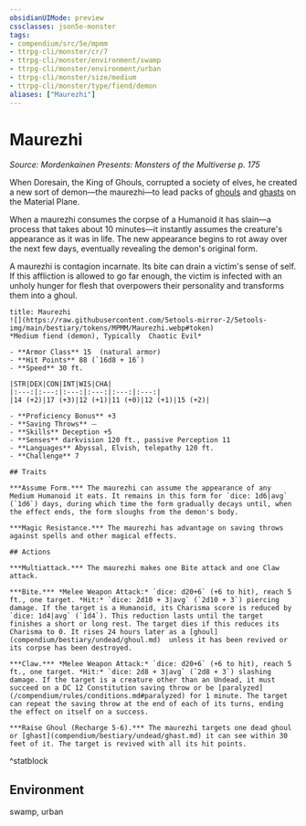 ```yaml
---
obsidianUIMode: preview
cssclasses: json5e-monster
tags:
- compendium/src/5e/mpmm
- ttrpg-cli/monster/cr/7
- ttrpg-cli/monster/environment/swamp
- ttrpg-cli/monster/environment/urban
- ttrpg-cli/monster/size/medium
- ttrpg-cli/monster/type/fiend/demon
aliases: ["Maurezhi"]
---
```

# Maurezhi
*Source: Mordenkainen Presents: Monsters of the Multiverse p. 175*  

When Doresain, the King of Ghouls, corrupted a society of elves, he created a new sort of demon—the maurezhi—to lead packs of [ghouls](compendium/bestiary/undead/ghoul.md) and [ghasts](compendium/bestiary/undead/ghast.md) on the Material Plane.

When a maurezhi consumes the corpse of a Humanoid it has slain—a process that takes about 10 minutes—it instantly assumes the creature's appearance as it was in life. The new appearance begins to rot away over the next few days, eventually revealing the demon's original form.

A maurezhi is contagion incarnate. Its bite can drain a victim's sense of self. If this affliction is allowed to go far enough, the victim is infected with an unholy hunger for flesh that overpowers their personality and transforms them into a ghoul.

```ad-statblock
title: Maurezhi
![](https://raw.githubusercontent.com/5etools-mirror-2/5etools-img/main/bestiary/tokens/MPMM/Maurezhi.webp#token)
*Medium fiend (demon), Typically  Chaotic Evil*

- **Armor Class** 15  (natural armor)
- **Hit Points** 88 (`16d8 + 16`)
- **Speed** 30 ft.

|STR|DEX|CON|INT|WIS|CHA|
|:---:|:---:|:---:|:---:|:---:|:---:|
|14 (+2)|17 (+3)|12 (+1)|11 (+0)|12 (+1)|15 (+2)|

- **Proficiency Bonus** +3
- **Saving Throws** ⏤
- **Skills** Deception +5
- **Senses** darkvision 120 ft., passive Perception 11
- **Languages** Abyssal, Elvish, telepathy 120 ft.
- **Challenge** 7

## Traits

***Assume Form.*** The maurezhi can assume the appearance of any Medium Humanoid it eats. It remains in this form for `dice: 1d6|avg` (`1d6`) days, during which time the form gradually decays until, when the effect ends, the form sloughs from the demon's body.

***Magic Resistance.*** The maurezhi has advantage on saving throws against spells and other magical effects.

## Actions

***Multiattack.*** The maurezhi makes one Bite attack and one Claw attack.

***Bite.*** *Melee Weapon Attack:* `dice: d20+6` (+6 to hit), reach 5 ft., one target. *Hit:* `dice: 2d10 + 3|avg` (`2d10 + 3`) piercing damage. If the target is a Humanoid, its Charisma score is reduced by `dice: 1d4|avg` (`1d4`). This reduction lasts until the target finishes a short or long rest. The target dies if this reduces its Charisma to 0. It rises 24 hours later as a [ghoul](compendium/bestiary/undead/ghoul.md)  unless it has been revived or its corpse has been destroyed.

***Claw.*** *Melee Weapon Attack:* `dice: d20+6` (+6 to hit), reach 5 ft., one target. *Hit:* `dice: 2d8 + 3|avg` (`2d8 + 3`) slashing damage. If the target is a creature other than an Undead, it must succeed on a DC 12 Constitution saving throw or be [paralyzed](/compendium/rules/conditions.md#paralyzed) for 1 minute. The target can repeat the saving throw at the end of each of its turns, ending the effect on itself on a success.

***Raise Ghoul (Recharge 5-6).*** The maurezhi targets one dead ghoul or [ghast](compendium/bestiary/undead/ghast.md) it can see within 30 feet of it. The target is revived with all its hit points.
```
^statblock

## Environment

swamp, urban